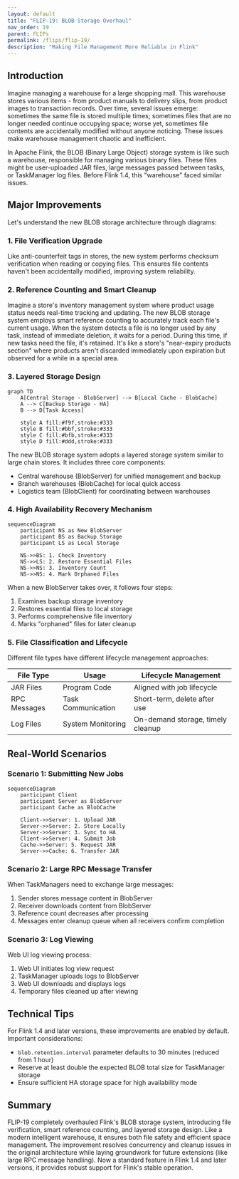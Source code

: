 ```yaml
---
layout: default
title: "FLIP-19: BLOB Storage Overhaul"
nav_order: 19
parent: FLIPs
permalink: /flips/flip-19/
description: "Making File Management More Reliable in Flink"
---
```


## Introduction

Imagine managing a warehouse for a large shopping mall. This warehouse stores various items - from product manuals to delivery slips, from product images to transaction records. Over time, several issues emerge: sometimes the same file is stored multiple times; sometimes files that are no longer needed continue occupying space; worse yet, sometimes file contents are accidentally modified without anyone noticing. These issues make warehouse management chaotic and inefficient.

In Apache Flink, the BLOB (Binary Large Object) storage system is like such a warehouse, responsible for managing various binary files. These files might be user-uploaded JAR files, large messages passed between tasks, or TaskManager log files. Before Flink 1.4, this "warehouse" faced similar issues.

## Major Improvements

Let's understand the new BLOB storage architecture through diagrams:

### 1. File Verification Upgrade

Like anti-counterfeit tags in stores, the new system performs checksum verification when reading or copying files. This ensures file contents haven't been accidentally modified, improving system reliability.

### 2. Reference Counting and Smart Cleanup

Imagine a store's inventory management system where product usage status needs real-time tracking and updating. The new BLOB storage system employs smart reference counting to accurately track each file's current usage. When the system detects a file is no longer used by any task, instead of immediate deletion, it waits for a period. During this time, if new tasks need the file, it's retained. It's like a store's "near-expiry products section" where products aren't discarded immediately upon expiration but observed for a while in a special area.

### 3. Layered Storage Design

```mermaid
graph TD
    A[Central Storage - BlobServer] --> B[Local Cache - BlobCache]
    A --> C[Backup Storage - HA]
    B --> D[Task Access]
    
    style A fill:#f9f,stroke:#333
    style B fill:#bbf,stroke:#333
    style C fill:#bfb,stroke:#333
    style D fill:#ddd,stroke:#333
```

The new BLOB storage system adopts a layered storage system similar to large chain stores. It includes three core components:
- Central warehouse (BlobServer) for unified management and backup
- Branch warehouses (BlobCache) for local quick access
- Logistics team (BlobClient) for coordinating between warehouses

### 4. High Availability Recovery Mechanism

```mermaid
sequenceDiagram
    participant NS as New BlobServer
    participant BS as Backup Storage
    participant LS as Local Storage
    
    NS->>BS: 1. Check Inventory
    NS->>LS: 2. Restore Essential Files
    NS->>NS: 3. Inventory Count
    NS->>NS: 4. Mark Orphaned Files
```

When a new BlobServer takes over, it follows four steps:
1. Examines backup storage inventory
2. Restores essential files to local storage
3. Performs comprehensive file inventory
4. Marks "orphaned" files for later cleanup

### 5. File Classification and Lifecycle

Different file types have different lifecycle management approaches:

| File Type | Usage | Lifecycle Management |
|-----------|-------|---------------------|
| JAR Files | Program Code | Aligned with job lifecycle |
| RPC Messages | Task Communication | Short-term, delete after use |
| Log Files | System Monitoring | On-demand storage, timely cleanup |

## Real-World Scenarios

### Scenario 1: Submitting New Jobs

```mermaid
sequenceDiagram
    participant Client
    participant Server as BlobServer
    participant Cache as BlobCache
    
    Client->>Server: 1. Upload JAR
    Server->>Server: 2. Store Locally
    Server->>Server: 3. Sync to HA
    Client->>Server: 4. Submit Job
    Cache->>Server: 5. Request JAR
    Server->>Cache: 6. Transfer JAR
```

### Scenario 2: Large RPC Message Transfer

When TaskManagers need to exchange large messages:
1. Sender stores message content in BlobServer
2. Receiver downloads content from BlobServer
3. Reference count decreases after processing
4. Messages enter cleanup queue when all receivers confirm completion

### Scenario 3: Log Viewing

Web UI log viewing process:
1. Web UI initiates log view request
2. TaskManager uploads logs to BlobServer
3. Web UI downloads and displays logs
4. Temporary files cleaned up after viewing

## Technical Tips

For Flink 1.4 and later versions, these improvements are enabled by default. Important considerations:

- `blob.retention.interval` parameter defaults to 30 minutes (reduced from 1 hour)
- Reserve at least double the expected BLOB total size for TaskManager storage
- Ensure sufficient HA storage space for high availability mode

## Summary

FLIP-19 completely overhauled Flink's BLOB storage system, introducing file verification, smart reference counting, and layered storage design. Like a modern intelligent warehouse, it ensures both file safety and efficient space management. The improvement resolves concurrency and cleanup issues in the original architecture while laying groundwork for future extensions (like large RPC message handling). Now a standard feature in Flink 1.4 and later versions, it provides robust support for Flink's stable operation.
